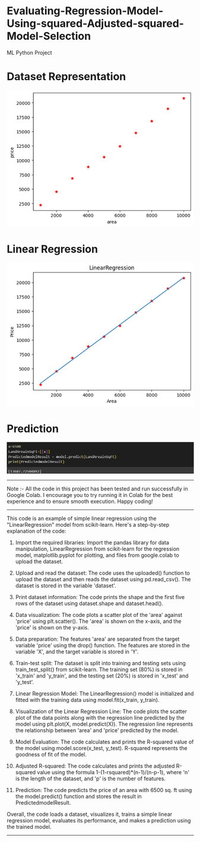# Evaluating-Regression-Model-Using-squared-Adjusted-squared-Model-Selection
ML Python Project

# Dataset Representation

![](https://github.com/developer-venish/Evaluating-Regression-Model-Using-squared-Adjusted-squared-Model-Selection/blob/main/dataset%20show.png)

# Linear Regression

![](https://github.com/developer-venish/Evaluating-Regression-Model-Using-squared-Adjusted-squared-Model-Selection/blob/main/linearRegression.png)

# Prediction

![](https://github.com/developer-venish/Evaluating-Regression-Model-Using-squared-Adjusted-squared-Model-Selection/blob/main/prediction.png)


---------------------------------------------------------------------------------------

Note :- All the code in this project has been tested and run successfully in Google Colab. I encourage you to try running it in Colab for the best experience and to ensure smooth execution. Happy coding!

---------------------------------------------------------------------------------------

This code is an example of simple linear regression using the "LinearRegression" model from scikit-learn. Here's a step-by-step explanation of the code:

1. Import the required libraries: Import the pandas library for data manipulation, LinearRegression from scikit-learn for the regression model, matplotlib.pyplot for plotting, and files from google.colab to upload the dataset.

2. Upload and read the dataset: The code uses the uploaded() function to upload the dataset and then reads the dataset using pd.read_csv(). The dataset is stored in the variable 'dataset'.

3. Print dataset information: The code prints the shape and the first five rows of the dataset using dataset.shape and dataset.head().

4. Data visualization: The code plots a scatter plot of the 'area' against 'price' using plt.scatter(). The 'area' is shown on the x-axis, and the 'price' is shown on the y-axis.

5. Data preparation: The features 'area' are separated from the target variable 'price' using the drop() function. The features are stored in the variable 'X', and the target variable is stored in 'Y'.

6. Train-test split: The dataset is split into training and testing sets using train_test_split() from scikit-learn. The training set (80%) is stored in 'x_train' and 'y_train', and the testing set (20%) is stored in 'x_test' and 'y_test'.

7. Linear Regression Model: The LinearRegression() model is initialized and fitted with the training data using model.fit(x_train, y_train).

8. Visualization of the Linear Regression Line: The code plots the scatter plot of the data points along with the regression line predicted by the model using plt.plot(X, model.predict(X)). The regression line represents the relationship between 'area' and 'price' predicted by the model.

9. Model Evaluation: The code calculates and prints the R-squared value of the model using model.score(x_test, y_test). R-squared represents the goodness of fit of the model.

10. Adjusted R-squared: The code calculates and prints the adjusted R-squared value using the formula 1-(1-rsquared)*(n-1)/(n-p-1), where 'n' is the length of the dataset, and 'p' is the number of features.

11. Prediction: The code predicts the price of an area with 6500 sq. ft using the model.predict() function and stores the result in PredictedmodelResult.

Overall, the code loads a dataset, visualizes it, trains a simple linear regression model, evaluates its performance, and makes a prediction using the trained model.

---------------------------------------------------------------------------------------
